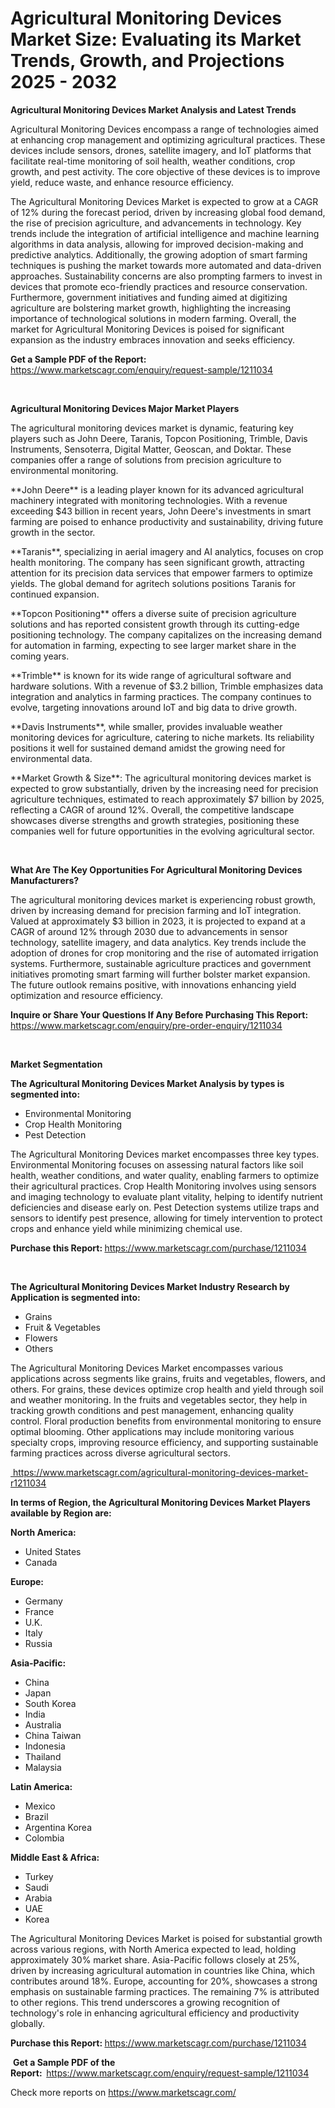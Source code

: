 <p><h1>Agricultural Monitoring Devices Market Size: Evaluating its Market Trends, Growth, and Projections 2025 - 2032</h1></p><p><strong>Agricultural Monitoring Devices Market Analysis and Latest Trends</strong></p>
<p><p>Agricultural Monitoring Devices encompass a range of technologies aimed at enhancing crop management and optimizing agricultural practices. These devices include sensors, drones, satellite imagery, and IoT platforms that facilitate real-time monitoring of soil health, weather conditions, crop growth, and pest activity. The core objective of these devices is to improve yield, reduce waste, and enhance resource efficiency.</p><p>The Agricultural Monitoring Devices Market is expected to grow at a CAGR of 12% during the forecast period, driven by increasing global food demand, the rise of precision agriculture, and advancements in technology. Key trends include the integration of artificial intelligence and machine learning algorithms in data analysis, allowing for improved decision-making and predictive analytics. Additionally, the growing adoption of smart farming techniques is pushing the market towards more automated and data-driven approaches. Sustainability concerns are also prompting farmers to invest in devices that promote eco-friendly practices and resource conservation. Furthermore, government initiatives and funding aimed at digitizing agriculture are bolstering market growth, highlighting the increasing importance of technological solutions in modern farming. Overall, the market for Agricultural Monitoring Devices is poised for significant expansion as the industry embraces innovation and seeks efficiency.</p></p>
<p><strong>Get a Sample PDF of the Report:&nbsp;</strong> <a href="https://www.marketscagr.com/enquiry/request-sample/1211034?utm_campaign=3553&utm_medium=2&utm_source=Github&utm_content=ia&utm_term=24032025&utm_id=agricultural-monitoring-devices">https://www.marketscagr.com/enquiry/request-sample/1211034</a></p>
<p>&nbsp;</p>
<p><strong>Agricultural Monitoring Devices Major Market Players</strong></p>
<p><p>The agricultural monitoring devices market is dynamic, featuring key players such as John Deere, Taranis, Topcon Positioning, Trimble, Davis Instruments, Sensoterra, Digital Matter, Geoscan, and Doktar. These companies offer a range of solutions from precision agriculture to environmental monitoring.</p><p>**John Deere** is a leading player known for its advanced agricultural machinery integrated with monitoring technologies. With a revenue exceeding $43 billion in recent years, John Deere's investments in smart farming are poised to enhance productivity and sustainability, driving future growth in the sector.</p><p>**Taranis**, specializing in aerial imagery and AI analytics, focuses on crop health monitoring. The company has seen significant growth, attracting attention for its precision data services that empower farmers to optimize yields. The global demand for agritech solutions positions Taranis for continued expansion.</p><p>**Topcon Positioning** offers a diverse suite of precision agriculture solutions and has reported consistent growth through its cutting-edge positioning technology. The company capitalizes on the increasing demand for automation in farming, expecting to see larger market share in the coming years.</p><p>**Trimble** is known for its wide range of agricultural software and hardware solutions. With a revenue of $3.2 billion, Trimble emphasizes data integration and analytics in farming practices. The company continues to evolve, targeting innovations around IoT and big data to drive growth.</p><p>**Davis Instruments**, while smaller, provides invaluable weather monitoring devices for agriculture, catering to niche markets. Its reliability positions it well for sustained demand amidst the growing need for environmental data.</p><p>**Market Growth & Size**: The agricultural monitoring devices market is expected to grow substantially, driven by the increasing need for precision agriculture techniques, estimated to reach approximately $7 billion by 2025, reflecting a CAGR of around 12%. Overall, the competitive landscape showcases diverse strengths and growth strategies, positioning these companies well for future opportunities in the evolving agricultural sector.</p></p>
<p>&nbsp;</p>
<p><strong>What Are The Key Opportunities For Agricultural Monitoring Devices Manufacturers?</strong></p>
<p><p>The agricultural monitoring devices market is experiencing robust growth, driven by increasing demand for precision farming and IoT integration. Valued at approximately $3 billion in 2023, it is projected to expand at a CAGR of around 12% through 2030 due to advancements in sensor technology, satellite imagery, and data analytics. Key trends include the adoption of drones for crop monitoring and the rise of automated irrigation systems. Furthermore, sustainable agriculture practices and government initiatives promoting smart farming will further bolster market expansion. The future outlook remains positive, with innovations enhancing yield optimization and resource efficiency.</p></p>
<p><strong>Inquire or Share Your Questions If Any Before Purchasing This Report:</strong> <a href="https://www.marketscagr.com/enquiry/pre-order-enquiry/1211034?utm_campaign=3553&utm_medium=2&utm_source=Github&utm_content=ia&utm_term=24032025&utm_id=agricultural-monitoring-devices">https://www.marketscagr.com/enquiry/pre-order-enquiry/1211034</a></p>
<p>&nbsp;</p>
<p><strong>Market Segmentation</strong></p>
<p><strong>The Agricultural Monitoring Devices Market Analysis by types is segmented into:</strong></p>
<p><ul><li>Environmental Monitoring</li><li>Crop Health Monitoring</li><li>Pest Detection</li></ul></p>
<p><p>The Agricultural Monitoring Devices market encompasses three key types. Environmental Monitoring focuses on assessing natural factors like soil health, weather conditions, and water quality, enabling farmers to optimize their agricultural practices. Crop Health Monitoring involves using sensors and imaging technology to evaluate plant vitality, helping to identify nutrient deficiencies and disease early on. Pest Detection systems utilize traps and sensors to identify pest presence, allowing for timely intervention to protect crops and enhance yield while minimizing chemical use.</p></p>
<p><strong>Purchase this Report:&nbsp;</strong><a href="https://www.marketscagr.com/purchase/1211034?utm_campaign=3553&utm_medium=2&utm_source=Github&utm_content=ia&utm_term=24032025&utm_id=agricultural-monitoring-devices">https://www.marketscagr.com/purchase/1211034</a></p>
<p>&nbsp;</p>
<p><strong>The Agricultural Monitoring Devices Market Industry Research by Application is segmented into:</strong></p>
<p><ul><li>Grains</li><li>Fruit & Vegetables</li><li>Flowers</li><li>Others</li></ul></p>
<p><p>The Agricultural Monitoring Devices Market encompasses various applications across segments like grains, fruits and vegetables, flowers, and others. For grains, these devices optimize crop health and yield through soil and weather monitoring. In the fruits and vegetables sector, they help in tracking growth conditions and pest management, enhancing quality control. Floral production benefits from environmental monitoring to ensure optimal blooming. Other applications may include monitoring various specialty crops, improving resource efficiency, and supporting sustainable farming practices across diverse agricultural sectors.</p></p>
<p><a href="https://www.marketscagr.com/agricultural-monitoring-devices-market-r1211034?utm_campaign=3553&utm_medium=2&utm_source=Github&utm_content=ia&utm_term=24032025&utm_id=agricultural-monitoring-devices">&nbsp;https://www.marketscagr.com/agricultural-monitoring-devices-market-r1211034</a></p>
<p><strong>In terms of Region, the Agricultural Monitoring Devices Market Players available by Region are:</strong></p>
<p>
    <p> <strong> North America: </strong>
        <ul>
            <li>United States</li>
            <li>Canada</li>
        </ul>
        </p> 
    <p> <strong> Europe: </strong>
        <ul>
            <li>Germany</li>
            <li>France</li>
            <li>U.K.</li>
            <li>Italy</li>
            <li>Russia</li>
        </ul>
        </p> 
    <p> <strong> Asia-Pacific: </strong>
        <ul>
            <li>China</li>
            <li>Japan</li>
            <li>South Korea</li>
            <li>India</li>
            <li>Australia</li>
            <li>China Taiwan</li>
            <li>Indonesia</li>
            <li>Thailand</li>
            <li>Malaysia</li>
        </ul>
        </p> 
    <p> <strong> Latin America: </strong>
        <ul>
            <li>Mexico</li>
            <li>Brazil</li>
            <li>Argentina Korea</li>
            <li>Colombia</li>
        </ul>
        </p> 
    <p> <strong> Middle East & Africa: </strong>
        <ul>
            <li>Turkey</li>
            <li>Saudi</li>
            <li>Arabia</li>
            <li>UAE</li>
            <li>Korea</li>
        </ul>
    </p>
    </p>
<p><p>The Agricultural Monitoring Devices Market is poised for substantial growth across various regions, with North America expected to lead, holding approximately 30% market share. Asia-Pacific follows closely at 25%, driven by increasing agricultural automation in countries like China, which contributes around 18%. Europe, accounting for 20%, showcases a strong emphasis on sustainable farming practices. The remaining 7% is attributed to other regions. This trend underscores a growing recognition of technology's role in enhancing agricultural efficiency and productivity globally.</p></p>
<p><strong>Purchase this Report: </strong><a href="https://www.marketscagr.com/purchase/1211034?utm_campaign=3553&utm_medium=2&utm_source=Github&utm_content=ia&utm_term=24032025&utm_id=agricultural-monitoring-devices">https://www.marketscagr.com/purchase/1211034</a></p>
<p>&nbsp;<strong>Get a Sample PDF of the Report:&nbsp;&nbsp;</strong><a href="https://www.marketscagr.com/enquiry/request-sample/1211034?utm_campaign=3553&utm_medium=2&utm_source=Github&utm_content=ia&utm_term=24032025&utm_id=agricultural-monitoring-devices">https://www.marketscagr.com/enquiry/request-sample/1211034</a></p>
<p><strong></strong></p>
<p>Check more reports on <a href="https://www.marketscagr.com/?utm_campaign=3553&utm_medium=2&utm_source=Github&utm_content=ia&utm_term=24032025&utm_id=agricultural-monitoring-devices">https://www.marketscagr.com/</a></p>